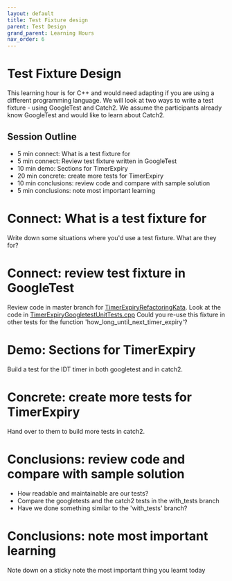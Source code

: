 ```yaml
---
layout: default
title: Test Fixture design
parent: Test Design
grand_parent: Learning Hours
nav_order: 6
---
```


# Test Fixture Design

This learning hour is for C++ and would need adapting if you are using a different programming language. We will look at two ways to write a test fixture - using GoogleTest and Catch2. We assume the participants already know GoogleTest and would like to learn about Catch2.

## Session Outline

* 5 min connect: What is a test fixture for
* 5 min connect: Review test fixture written in GoogleTest 
* 10 min demo: Sections for TimerExpiry
* 20 min concrete: create more tests for TimerExpiry
* 10 min conclusions: review code and compare with sample solution
* 5 min conclusions: note most important learning

# Connect: What is a test fixture for 

Write down some situations where you'd use a test fixture. What are they for? 

# Connect: review test fixture in GoogleTest

Review code in master branch for [TimerExpiryRefactoringKata](https://github.com/emilybache/TimerExpiry-Refactoring-Kata). Look at the code in [TimerExpiryGoogletestUnitTests.cpp](https://github.com/emilybache/TimerExpiry-Refactoring-Kata/blob/master/c/test/googletest_unittest/TimerExpiryGoogletestUnitTests.cpp) Could you re-use this fixture in other tests for the function 'how_long_until_next_timer_expiry'?


# Demo: Sections for TimerExpiry

Build a test for the IDT timer in both googletest and in catch2.

# Concrete: create more tests for TimerExpiry

Hand over to them to build more tests in catch2.

# Conclusions: review code and compare with sample solution

* How readable and maintainable are our tests?
* Compare the googletests and the catch2 tests in the with_tests branch
* Have we done something similar to the 'with_tests' branch?

# Conclusions: note most important learning

Note down on a sticky note the most important thing you learnt today

